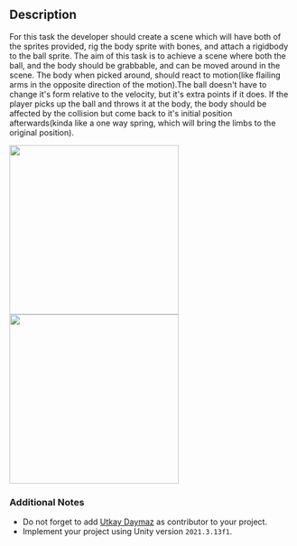 ## Description
For this task the developer should create a scene which will have both of the sprites provided, rig the body sprite with bones, and attach a rigidbody to the ball sprite. The aim of this task is to achieve a scene where both the ball, and the body should be grabbable, and can be moved around in the scene. The body when picked around, should react to motion(like flailing arms in the opposite direction of the motion).The ball doesn't have to change it's form relative to the velocity, but it's extra points if it does. If the player picks up the ball and throws it at the body, the body should be affected by the collision but come back to it's initial position afterwards(kinda like a one way spring, which will bring the limbs to the original position).

<img src="/uploads/-/system/personal_snippet/2455264/0a85589405817e51bbe1196c441e5d16/task1_1.png" width=300>
<img src="/uploads/-/system/personal_snippet/2455264/98ef9c9121e8d45495a12ce1defa7b18/task1_2.webp" width=300>


### Additional Notes
- Do not forget to add [Utkay Daymaz](https://gitlab.com/utkayd) as contributor to your project.
- Implement your project using Unity version `2021.3.13f1`.